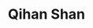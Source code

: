 ---
# Display name
title: Qihan Shan

# Full Name (for SEO)
first_name: Qihan
last_name: Shan

# Is this the primary user of the site?
superuser: false

# Role/position
role: Undegraduate Student

# Organizations/Affiliations
organizations:
  - name: Zhejiang University
    url: 'https://www.zju.edu.cn'
    
  - name: ZJU-UIUC Institute
    url: 'https://zjui.intl.zju.edu.cn'

# Short bio (displayed in user profile at end of posts)
bio: to be edit.

interests:
  - Control
  - Robotics
  - Reinforcement Learning

education:
  courses:
    - course: Undergraduate student in Mechanical Engineering
      institution: Zhejiang University/University of Illinois Urbana-Champaign
      year: 2021 - Present

# Social/Academic Networking
# For available icons, see: https://wowchemy.com/docs/getting-started/page-builder/#icons
#   For an email link, use "fas" icon pack, "envelope" icon, and a link in the
#   form "mailto:your-email@example.com" or "#contact" for contact widget.
social:
  - icon: envelope
    icon_pack: fas
    link: 'mailto:qihan.21@intl.zju.edu.cn'
  # - icon: google-scholar
  #   icon_pack: ai
  #   link: https://scholar.google.com/citations?hl=zh-CN&user=Ahu5mg4AAAAJ
  # - icon: github
  #   icon_pack: fab
  #   link: https://github.com/RealManShao
# Link to a PDF of your resume/CV from the About widget.
# To enable, copy your resume/CV to `static/files/cv.pdf` and uncomment the lines below.
# - icon: cv
#   icon_pack: ai
#   link: files/cv.pdf

# Enter email to display Gravatar (if Gravatar enabled in Config)
email: ''

# Highlight the author in author lists? (true/false)
highlight_name: false

# Organizational groups that you belong to (for People widget)
#   Set this to `[]` or comment out if you are not using People widget.
user_groups:
  - Undergraduate Students
---